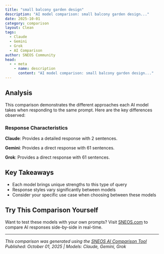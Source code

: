 ```yaml
---
title: "small balcony garden design"
description: "AI model comparison: small balcony garden design..."
date: 2025-10-01
category: comparison
layout: Clean
tags:
  - Claude
  - Gemini
  - Grok
  - AI Comparison
author: SNEOS Community
head:
  - - meta
    - name: description
      content: "AI model comparison: small balcony garden design..."
---
```


<ChatComparison
  title="small balcony garden design"
  prompt="small balcony garden design"
  :responses='{
    "Claude": "Here\u0027s a comprehensive guide for designing a small balcony garden:\n\n## **Space Assessment \u0026 Planning**\n- **Measure dimensions** and note weight restrictions\n- **Check sunlight exposure** (full sun, partial shade, etc.)\n- **Consider wind patterns** and weather protection needs\n- **Identify water source** and drainage options\n\n## **Layout Strategies**\n- **Vertical gardening**: Use wall-mounted planters, trellises, hanging baskets\n- **Tiered shelving**: Create levels with plant stands or shelving units\n- **Corner utilization**: Maximize corner spaces with triangular planters\n- **Rail planters**: Utilize balcony railings for herbs and small plants\n\n## **Container Selection**\n- **Lightweight materials**: Fiberglass, resin, or fabric pots\n- **Self-watering planters** for busy schedules\n- **Various sizes**: Mix large statement pots with smaller accent containers\n- **Proper drainage**: Ensure all containers have drainage holes\n\n## **Plant Recommendations**\n\n**For Sunny Balconies:**\n- Herbs (basil, rosemary, thyme)\n- Cherry tomatoes, peppers\n- Succulents and cacti\n- Marigolds, petunias\n\n**For Shady Balconies:**\n- Ferns, hostas\n- Begonias, impatiens\n- Lettuce, spinach\n- Snake plants, pothos\n\n## **Design Tips**\n- **Create focal points** with larger plants or decorative elements\n- **Use consistent color schemes** for cohesive look\n- **Add comfort elements**: Small chair, outdoor rug, string lights\n- **Include privacy screens** with climbing plants or bamboo panels\n\nWould you like me to elaborate on any specific aspect or help with particular challenges you\u0027re facing?",
    "Gemini": "Okay, let\u0027s design a small balcony garden!  To give you the best possible recommendations, I need a little more information from you. Please answer these questions:\n\n**1. Balcony Basics:**\n\n*   **Balcony Dimensions:** (Approximate length, width, and height of any railing).  Even a rough estimate is helpful.\n*   **Sun Exposure:**  (How many hours of direct sunlight does your balcony get per day? Is it morning sun, afternoon sun, or a mix?)  *Full sun (6\u002B hours), Part sun (4-6 hours), Shade (less than 4 hours)*.\n*   **Direction Facing:** (North, South, East, or West facing) - This helps determine sun exposure and wind patterns.\n*   **Climate/Hardiness Zone:** (Where are you located? A general location like \u0022Pacific Northwest, USA\u0022 or \u0022Southern Spain\u0022 is okay, or you can provide your USDA Hardiness Zone if you know it). This is crucial for selecting plants that will thrive.\n*   **Weight Restrictions:** (Are there any weight limits for your balcony? This is important for container selection and soil).  If you live in an apartment, your building might have restrictions. If you don\u0027t know, err on the side of caution.\n*   **Style Preference:** (What kind of look are you going for?  e.g., modern minimalist, colorful cottage, Mediterranean, edible garden, relaxed boho, etc.)  Also, are there any particular colors or materials you like?\n*   **Privacy Needs:** (Do you want more privacy from neighbors?)\n*   **Budget:** (A rough idea of how much you\u0027re willing to spend).\n\n**2.  Your Preferences:**\n\n*   **Purpose:** (What do you want to *do* on your balcony? Relax, entertain, grow food, create a beautiful view, or a combination?)\n*   **Experience Level:** (Are you a beginner gardener, intermediate, or experienced?)\n*   **Plant Preferences:** (Are there any plants you definitely want to include or definitely want to avoid?  Flowers, herbs, vegetables, succulents, etc.)\n*   **Maintenance Level:** (How much time are you willing to spend on watering, pruning, and general upkeep?)  Low, medium, or high maintenance?\n*   **Any Existing Features?** (Are there any existing planters, furniture, or other items you want to incorporate?)\n\n**In the meantime, here are some general ideas for small balcony gardens:**\n\n**Key Principles for Small Balcony Gardens:**\n\n*   **Vertical Gardening:**  Maximize space by growing up!  Use wall planters, trellises, hanging baskets, and stacked planters.\n*   **Container Gardening:**  Choose containers appropriate for the plants you want to grow.  Consider size, material (plastic, terracotta, metal), and drainage.\n*   **Right Plant, Right Place:**  Select plants that are well-suited for your balcony\u0027s sun exposure, climate, and available space.\n*   **Consider Weight:**  Use lightweight potting mix and choose lightweight containers, especially if you have weight restrictions.\n*   **Maximize Functionality:**  Choose furniture and accessories that are multi-functional, such as a storage bench that also serves as seating.\n*   **Create a Focal Point:**  A single striking plant, a beautiful piece of furniture, or a water feature can draw the eye and create a sense of calm.\n*   **Think about Color and Texture:**  Use a mix of colors, textures, and foliage to create visual interest.\n*   **Dwarf Varieties:** Opt for dwarf or compact varieties of plants to save space.\n\n**General Design Ideas:**\n\n*   **The Relaxing Oasis:** Comfortable seating (hammock chair, small loveseat), soft lighting (string lights, lanterns), fragrant plants (lavender, jasmine), and calming colors (blues, greens, whites).\n*   **The Edible Escape:**  Vertical herb garden, tomato plants in containers, lettuce and spinach in window boxes, strawberry planters.\n*   **The Colorful Cottage:**  A mix of colorful flowering plants in various containers, charming accessories (birdhouses, garden gnomes), and a whimsical feel.\n*   **The Modern Minimalist:**  Clean lines, simple containers, a limited color palette (greens, whites, grays), and architectural plants (succulents, grasses).\n*   **The Pollinator Paradise:**  Plants that attract bees, butterflies, and hummingbirds (bee balm, coneflowers, salvia).\n\n**Specific Plant Recommendations (General - Adapt to Your Climate):**\n\n*   **Flowers:** Petunias, geraniums, impatiens, calibrachoa, pansies, violas, lavender, salvia, verbena.\n*   **Herbs:** Basil, mint, rosemary, thyme, oregano, parsley, chives.\n*   **Vegetables:** Tomatoes (dwarf varieties), peppers (dwarf varieties), lettuce, spinach, radishes, strawberries.\n*   **Succulents:** Sedum, echeveria, sempervivum, aloe.\n*   **Vines:**  Clematis, climbing roses (dwarf varieties), morning glory, ivy.\n*   **Ornamental Grasses:**  Dwarf fountain grass, blue fescue.\n\n**Things to Consider:**\n\n*   **Watering:**  Balconies tend to dry out quickly, so choose plants that are drought-tolerant or invest in a self-watering system.\n*   **Wind:**  Balconies can be windy, so choose plants that can withstand wind or provide wind protection.\n*   **Drainage:**  Ensure that your containers have adequate drainage to prevent root rot.\n*   **Fertilizing:**  Container plants need regular fertilization to thrive.\n*   **Pest Control:**  Keep an eye out for pests and diseases and take action as needed.\n\n**To help me get even more specific, please answer the questions above! I can then give you a much more tailored design for your balcony garden.**\n",
    "Grok": "Designing a small balcony garden is a wonderful way to bring greenery into a limited space. With thoughtful planning, you can create a functional, beautiful, and relaxing outdoor area. Here are some ideas and tips for designing a small balcony garden:\n\n---\n\n### **1. Assess Your Space**\n- **Measure the Area**: Take note of the dimensions of your balcony (length, width, and height) to plan how much space you have for plants, furniture, and decor.\n- **Check Weight Limits**: Ensure your balcony can support the weight of pots, soil, and other elements. Use lightweight materials if necessary.\n- **Sunlight and Wind**: Observe how much sunlight your balcony gets (full sun, partial shade, or full shade) and note windy conditions to select appropriate plants and secure setups.\n\n---\n\n### **2. Choose a Theme or Style**\nPick a cohesive look to make the small space feel intentional and uncluttered. Some popular styles include:\n- **Minimalist**: Clean lines, neutral colors, a few statement plants, and simple furniture.\n- **Tropical**: Lush greenery with ferns, palms, and colorful flowers like hibiscus.\n- **Mediterranean**: Terra cotta pots, succulents, lavender, and herbs like rosemary.\n- **Bohemian**: Mix of textures, patterns, hanging plants, and eclectic decor.\n\n---\n\n### **3. Maximize Vertical Space**\nSince floor space is limited, use walls, railings, and ceilings to create more room for plants:\n- **Wall Planters**: Install wall-mounted planters or shelves for small pots.\n- **Hanging Baskets**: Hang plants like trailing ivy, petunias, or ferns from the ceiling or railings.\n- **Railing Planters**: Use clip-on or saddle-style planters that sit on the balcony railing for flowers or herbs.\n- **Ladder Shelves or Stands**: Tiered plant stands or a small ladder can hold multiple pots while taking up minimal floor space.\n\n---\n\n### **4. Select the Right Plants**\nChoose plants based on your balcony\u2019s light conditions, climate, and maintenance preferences:\n- **Low-Maintenance Options**: Succulents, cacti, snake plants, or pothos for beginners or busy schedules.\n- **Herbs and Edibles**: Basil, mint, thyme, cherry tomatoes, or lettuce in small pots for a functional garden.\n- **Colorful Flowers**: Petunias, marigolds, or begonias for a pop of color.\n- **Trailing Plants**: Ivy, string of pearls, or spider plants for hanging baskets or to drape over edges.\n- **Small Trees or Shrubs**: Dwarf citrus trees, bonsai, or compact evergreens for a focal point.\n\n**Tip**: Use self-watering pots or add a drip irrigation system if you\u2019re worried about watering.\n\n---\n\n### **5. Opt for Multi-Functional Furniture**\nIncorporate furniture that doubles as storage or planting space:\n- **Bench with Storage**: A small bench can store gardening tools while providing seating.\n- **Foldable Furniture**: Use a foldable table and chairs to save space when not in use.\n- **Planter Boxes with Seating**: Build or buy a wooden box that acts as both a planter and a seat.\n\n---\n\n### **6. Add Decor and Ambiance**\nEnhance the cozy vibe of your balcony garden with decor:\n- **Lighting**: String lights, solar-powered lanterns, or fairy lights for evenings.\n- **Rugs or Mats**: An outdoor rug can define the space and add warmth (choose weather-resistant materials).\n- **Cushions and Throws**: Add colorful cushions or throws to seating for comfort.\n- **Decorative Pots**: Use pots in different shapes, sizes, and colors to create visual interest.\n\n---\n\n### **7. Use Containers and Pots Wisely**\n- **Layering**: Place taller pots or stands at the back and smaller ones in front for depth.\n- **Lightweight Pots**: Opt for plastic, fiberglass, or resin pots instead of heavy ceramic if weight is a concern.\n- **Group Plants**: Cluster pots of varying heights and textures for a lush, curated look.\n- **Drainage**: Ensure pots have drainage holes to prevent waterlogging.\n\n---\n\n### **8. Incorporate Privacy and Shade**\nIf your balcony faces neighbors or a busy street, create privacy with plants or screens:\n- **Tall Plants**: Bamboo, ornamental grasses, or climbers like jasmine on a trellis.\n- **Curtains or Screens**: Outdoor curtains, bamboo screens, or lattice panels for seclusion.\n- **Shade Solutions**: Add a small awning, umbrella, or shade cloth if the balcony gets too much sun.\n\n---\n\n### **9. Maintain Functionality**\n- **Water Access**: Keep a small watering can or hose nearby for easy plant care.\n- **Cleaning**: Use saucers under pots to catch excess water and prevent mess.\n- **Seasonal Updates**: Rotate plants seasonally to keep the garden fresh and thriving.\n\n---\n\n### **Sample Layout for a Small Balcony (5ft x 8ft)**\n- **Corner 1**: A tall plant stand with 3-4 potted plants (mix of trailing and upright plants).\n- **Corner 2**: A small bistro table with two foldable chairs for relaxation.\n- **Railing**: Two railing planters with colorful flowers or herbs.\n- **Wall**: A vertical garden panel or wall-mounted shelves with succulents.\n- **Floor**: A weather-resistant rug and a few medium-sized pots with low-maintenance plants.\n- **Ceiling**: One or two hanging baskets with trailing plants.\n- **Lighting**: String lights along the railing or a solar lantern on the table.\n\n---\n\n### **Budget-Friendly Tips**\n- **DIY Planters**: Repurpose old crates, buckets, or mason jars as pots.\n- **Shop Secondhand**: Look for affordable furniture or decor at thrift stores or online marketplaces.\n- **Propagate Plants**: Grow new plants from cuttings of existing ones to save money.\n\n---\n\nBy focusing on vertical space, multi-purpose elements, and a cohesive style, you can transform your small balcony into a green oasis. Start small, experiment with plant choices, and adjust as you learn what works best for your space and lifestyle. What kind of plants or style are you thinking of for your balcony? I\u2019d love to help tailor the design further!"
  }'
  published-date="18:05"
/>

## Analysis

This comparison demonstrates the different approaches each AI model takes when responding to the same prompt. Here are the key differences observed:

### Response Characteristics

**Claude**: Provides a detailed response with 2 sentences. 

**Gemini**: Provides a direct response with 61 sentences. 

**Grok**: Provides a direct response with 61 sentences. 

## Key Takeaways

- Each model brings unique strengths to this type of query
- Response styles vary significantly between models
- Consider your specific use case when choosing between these models

## Try This Comparison Yourself

Want to test these models with your own prompts? Visit [SNEOS.com](https://sneos.com) to compare AI responses side-by-side in real-time.

---

*This comparison was generated using the [SNEOS AI Comparison Tool](https://sneos.com)*
*Published: October 01, 2025 | Models: Claude, Gemini, Grok*
